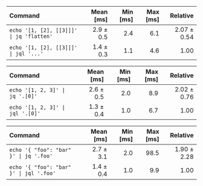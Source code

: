 | Command | Mean [ms] | Min [ms] | Max [ms] | Relative |
|:---|---:|---:|---:|---:|
| `echo '[1, [2], [[3]]]' \| jq 'flatten'` | 2.9 ± 0.5 | 2.4 | 6.1 | 2.07 ± 0.54 |
| `echo '[1, [2], [[3]]]' \| jql '...'` | 1.4 ± 0.3 | 1.1 | 4.6 | 1.00 |

| Command | Mean [ms] | Min [ms] | Max [ms] | Relative |
|:---|---:|---:|---:|---:|
| `echo '[1, 2, 3]' \| jq '.[0]'` | 2.6 ± 0.5 | 2.0 | 8.9 | 2.02 ± 0.76 |
| `echo '[1, 2, 3]' \| jql '.[0]'` | 1.3 ± 0.4 | 1.0 | 6.7 | 1.00 |

| Command | Mean [ms] | Min [ms] | Max [ms] | Relative |
|:---|---:|---:|---:|---:|
| `echo '{ "foo": "bar" }' \| jq '.foo'` | 2.7 ± 3.1 | 2.0 | 98.5 | 1.90 ± 2.28 |
| `echo '{ "foo": "bar" }' \| jql '.foo'` | 1.4 ± 0.4 | 1.0 | 9.9 | 1.00 |

